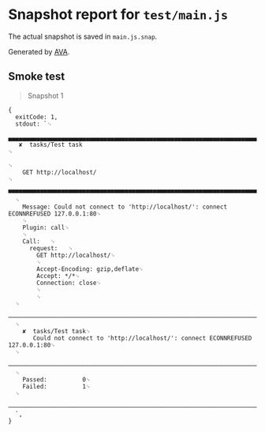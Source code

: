# Snapshot report for `test/main.js`

The actual snapshot is saved in `main.js.snap`.

Generated by [AVA](https://ava.li).

## Smoke test

> Snapshot 1

    {
      exitCode: 1,
      stdout: `␊
      ▄▄▄▄▄▄▄▄▄▄▄▄▄▄▄▄▄▄▄▄▄▄▄▄▄▄▄▄▄▄▄▄▄▄▄▄▄▄▄▄▄▄▄▄▄▄▄▄▄▄▄▄▄▄▄▄▄▄▄▄▄▄▄▄▄▄▄▄▄▄▄▄▄▄▄▄▄▄␊
       ✘  tasks/Test task                                                           ␊
                                                                                    ␊
        GET http://localhost/                                                       ␊
      ▀▀▀▀▀▀▀▀▀▀▀▀▀▀▀▀▀▀▀▀▀▀▀▀▀▀▀▀▀▀▀▀▀▀▀▀▀▀▀▀▀▀▀▀▀▀▀▀▀▀▀▀▀▀▀▀▀▀▀▀▀▀▀▀▀▀▀▀▀▀▀▀▀▀▀▀▀▀␊
      ␊
        Message: Could not connect to 'http://localhost/': connect ECONNREFUSED 127.0.0.1:80␊
        ␊
        Plugin: call␊
        ␊
        Call:   ␊
          request:   ␊
            GET http://localhost/␊
            ␊
            Accept-Encoding: gzip,deflate␊
            Accept: */*␊
            Connection: close␊
            ␊
            ␊
      ␊
      ──────────────────────────────────────────────────────────────────────────────␊
      ␊
        ✘  tasks/Test task␊
           Could not connect to 'http://localhost/': connect ECONNREFUSED 127.0.0.1:80␊
      ␊
      ──────────────────────────────────────────────────────────────────────────────␊
      ␊
        Passed:          0␊
        Failed:          1␊
      ␊
      ──────────────────────────────────────────────────────────────────────────────␊
      `,
    }
